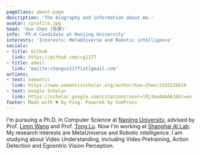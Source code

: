 ```yaml
---
pageClass: about-page
description: 'The biography and information about me.'
avatar: /profile.jpg
head: 'Guo Chen (陈果)'
info: 'Ph.d Candidate at Nanjing University'
interests: 'Interests: MetaUniverse and Robotic intelligence'
socials:
- title: Github
  link: https://github.com/cg1177
- title: email
  link: 'mailto:chenguo1177[at]gmail.com'
actions:
- text: Semantic
  link: https://www.semanticscholar.org/author/Guo-Chen/2155229619
- text: Google Scholar
  link: https://scholar.google.com/citations?user=lRj3moAAAAAJ&hl=en
footer: Made with ♥ by Fing. Powered by VuePress
---
```


<AboutCard :frontmatter="$page.frontmatter" >

I‘m pursuing a Ph.D. in Computer Science at [Nanjing University](https://en.wikipedia.org/wiki/Nanjing_University), advised by Prof. [Limin Wang](http://wanglimin.github.io/) and Prof. [Tong Lu](https://cs.nju.edu.cn/lutong/index.htm). Now I'm working at [Shanghai AI Lab](https://www.shlab.org.cn/).
My research interests are MetaUniverse and Robotic intelligence. I am studying about Video Understanding, including Video Pretraining, Action Detection and Egoentric Vision Perception.

</AboutCard>

<style lang="stylus">

.theme-container.about-page .page
  background-color #e6ecf0
  min-height calc(100vh)
  
  .last-updated
    display none

</style>
